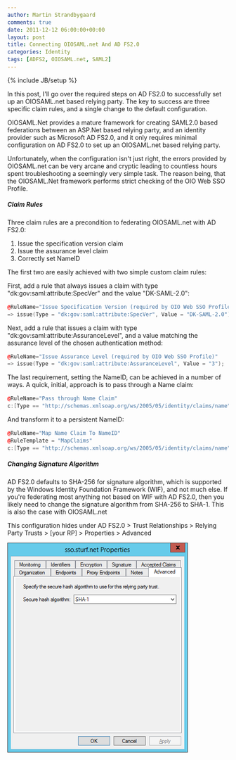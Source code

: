 ```yaml
---
author: Martin Strandbygaard
comments: true
date: 2011-12-12 06:00:00+00:00
layout: post
title: Connecting OIOSAML.net And AD FS2.0
categories: Identity
tags: [ADFS2, OIOSAML.net, SAML2]
---
```


{% include JB/setup %}

In this post, I'll go over the required steps on AD FS2.0 to successfully set up an OIOSAML.net based relying party. The key to success are three specific claim rules, and a single change to the default configuration.

OIOSAML.Net provides a mature framework for creating SAML2.0 based federations between an ASP.Net based relying party, and an identity provider such as Microsoft AD FS2.0, and it only requires minimal configuration on  AD FS2.0 to set up an OIOSAML.net based relying party.

Unfortunately, when the configuration isn't just right, the errors provided by OIOSAML.net can be very arcane and cryptic leading to countless hours spent troubleshooting a seemingly very simple task. The reason being, that the OIOSAML.Net framework performs strict checking of the OIO Web SSO Profile.

##### Claim Rules

Three claim rules are a precondition to federating OIOSAML.net with AD FS2.0:

1. Issue the specification version claim
2. Issue the assurance level claim
3. Correctly set NameID

The first two are easily achieved with two simple custom claim rules:

First, add a rule that always issues a claim with type "dk:gov:saml:attribute:SpecVer" and the value "DK-SAML-2.0":

``` cpp
@RuleName="Issue Specification Version (required by OIO Web SSO Profile)"
=> issue(Type = "dk:gov:saml:attribute:SpecVer", Value = "DK-SAML-2.0"); 
```

Next, add a rule that issues a claim with type "dk:gov:saml:attribute:AssuranceLevel", and a value matching the assurance level of the chosen authentication method:

``` cpp
@RuleName="Issue Assurance Level (required by OIO Web SSO Profile)"
=> issue(Type = "dk:gov:saml:attribute:AssuranceLevel", Value = "3"); 
```
The last requirement, setting the NameID, can be achieved in a number of ways. A quick, initial, approach is to pass through a Name claim:

``` cpp
@RuleName="Pass through Name Claim"
c:[Type == "http://schemas.xmlsoap.org/ws/2005/05/identity/claims/name"] => issue(claim = c);
```

And transform it to a persistent NameID:

``` cpp
@RuleName="Map Name Claim To NameID"
@RuleTemplate = "MapClaims"
c:[Type == "http://schemas.xmlsoap.org/ws/2005/05/identity/claims/name"] => issue(Type = "http://schemas.xmlsoap.org/ws/2005/05/identity/claims/nameidentifier", Issuer = c.Issuer, OriginalIssuer = c.OriginalIssuer, Value = c.Value, ValueType = c.ValueType, Properties["http://schemas.xmlsoap.org/ws/2005/05/identity/claimproperties/format"] = "urn:oasis:names:tc:SAML:2.0:nameid-format:persistent");
```

##### Changing Signature Algorithm

AD FS2.0 defaults to SHA-256 for signature algorithm, which is supported by the Windows Identity Foundation Framework (WIF), and not much else. If you're federating most anything not based on WIF with AD FS2.0, then you likely need to change the signature algorithm from SHA-256 to SHA-1. This is also the case with OIOSAML.net

This configuration hides under AD FS2.0 > Trust Relationships > Relying Party Trusts > [your RP] > Properties > Advanced

![](/images/2011-12-12-connecting-oiosaml-and-adfs/20111212-104940.png)

